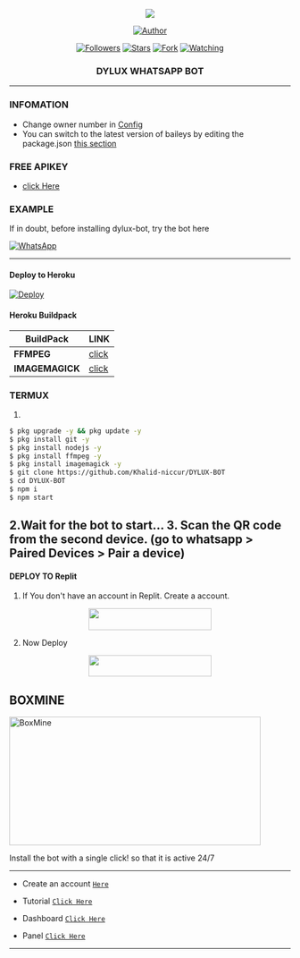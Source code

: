 
<p align="center"> 
<img src="https://telegra.ph/file/12e386ac6247868c95ae9.jpg" />
<p/>
<p align="center">
<a href="https://github.com/Khalid-niccur"><img title="Author" src="https://img.shields.io/badge/DyLux Bot-black?style=for-the-badge&logo=whatsApp"></a>
<p/>
<p align="center">
<a href="https://github.com/Khalid-niccur?tab=followers"><img title="Followers" src="https://img.shields.io/github/followers/FG98F?label=Followers&style=social"></a>
<a href="https://github.com/Khalid-niccur/DYLUX-BOT/stargazers/"><img title="Stars" src="https://img.shields.io/github/stars/FG98F/DYLUX-BOT?&style=social"></a>
<a href="https://github.com/Khalid-niccur/DYLUX-BOT/network/members"><img title="Fork" src="https://img.shields.io/github/forks/FG98F/DYLUX-BOT?style=social"></a>
<a href="https://github.com/Khalid-niccur/DYLUX-BOT/watchers"><img title="Watching" src="https://img.shields.io/github/watchers/FG98F/DYLUX-BOT?label=Watching&style=social"></a>
</p>



<h3 align="center">DYLUX WHATSAPP BOT</h3>

***
### **INFOMATION**
- Change owner number in [Config](https://github.com/Khalid-niccur/DYLUX-BOT/blob/main/config.js#L6)
- You can switch to the latest version of baileys by editing the package.json [this section](https://github.com/Khalid-niccur/DYLUX-BOT/blob/main/package.json#L42)

### **FREE APIKEY**
-  [click Here](https://api-fgmods.ddns.net)

### **EXAMPLE**
If in doubt, before installing dylux-bot, try the bot here

[![WhatsApp](https://img.shields.io/badge/DyLux-25D366?style=for-the-badge&logo=whatsapp&logoColor=white)](https://instabio.cc/fg98ff) 

***

#### Deploy to Heroku
[![Deploy](https://www.herokucdn.com/deploy/button.svg)](https://heroku.com/deploy?template=https://github.com/FG98F/dylux-fg)

#### Heroku Buildpack
| BuildPack | LINK |
|--------|--------|
| **FFMPEG** |[click](https://github.com/jonathanong/heroku-buildpack-ffmpeg-latest) |
| **IMAGEMAGICK** | [click](https://github.com/DuckyTeam/heroku-buildpack-imagemagick) |

### TERMUX
1. 
```sh
$ pkg upgrade -y && pkg update -y
$ pkg install git -y
$ pkg install nodejs -y
$ pkg install ffmpeg -y
$ pkg install imagemagick -y
$ git clone https://github.com/Khalid-niccur/DYLUX-BOT
$ cd DYLUX-BOT
$ npm i 
$ npm start
```
2.Wait for the bot to start...
3. Scan the QR code from the second device. (go to whatsapp > Paired Devices > Pair a device)
---------

#### DEPLOY TO Replit 

1. If You don't have an account in Replit. Create a account.
    <br>
<p align="center"><a href="https://replit.com/signup"> <img src="https://img.shields.io/badge/replit%20Account-blue?style=for-the-badge&logo=replit" width="220" height="38.45"/></a></p>

2. Now Deploy
    <br>
<p align="center"><a href="https://github.com/Khalid-niccur/DYLUX-BOT"> <img src="https://img.shields.io/badge/replit%20Deploy-blue?style=for-the-badge&logo=replit" width="220" height="38.45"/></a></p>

## BOXMINE

<a href="https://dash.boxmineworld.com/register?ref=Mb0BN5ny"><img src="https://k.top4top.io/p_2413wh2bh0.jpg" width="450" height="230" alt="BoxMine"/></a>

Install the bot with a single click! so that it is active 24/7

---------
* Create an account [`Here`](https://dash.boxmineworld.com/register?ref=Mb0BN5ny)
* Tutorial [`Click Here`](https://youtu.be/xFqjKN1Qt80)

* Dashboard [`Click Here`](https://dash.boxmineworld.com)
* Panel [`Click Here`](https://panel.boxmineworld.com/)

---------

